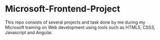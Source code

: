 # Microsoft-Frontend-Project
This repo consists of several projects and task done by me during my Microsoft training on Web development using tools such as HTML5, CSS3, Javascript and Angular.
